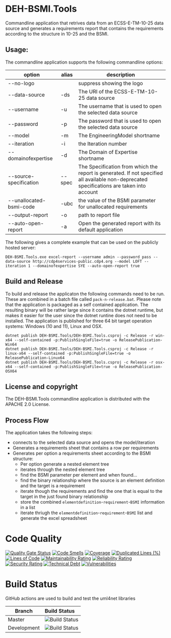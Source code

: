 # DEH-BSMI.Tools

Commandline application that retrives data from an ECSS-E-TM-10-25 data source and generates a requirements report that contains the requirements according to the structure in 10-25 and the BSMI.

## Usage:

The commandline application supports the following commandline options:

| option                  | alias  |  description |
| ----------------------- | ------ | ------------ | 
| --no-logo               |        | suppress showing the logo |
| --data-source           | -ds    | The URI of the ECSS-E-TM-10-25 data source |
| --username              | -u     | The username that is used to open the selected data source | 
| --password              | -p     | The password that is used to open the selected data source |
| --model                 | -m     | The EngineeringModel shortname |
| --iteration             | -i     | the Iteration number |
| --domainofexpertise     | -d     | The Domain of Expertise shortname |
| --source-specification  | --spec | The Specification from which the report is generated. If not specified all available non-deprecated specifications are taken into account |
| --unallocated-bsmi-code | -ubc   | the value of the BSMI parameter for unallocated requirements |
| --output-report         | -o     | path to report file |
| --auto-open-report      | -a     | Open the generated report with its default application |

The following gives a complete example that can be used on the publicly hosted server:

```
DEH-BSMI.Tools.exe excel-report --username admin --password pass --data-source http://cdp4services-public.cdp4.org --model LOFT --iteration 1 --domainofexpertise SYE --auto-open-report true
```

## Build and Release

To build and release the applicaton the following commands need to be run. These are combined in a batch file called `pack-n-release.bat`. Please note that the application is packaged as a self contained application. The resulting binary will be rather large since it contains the dotnet runtime, but makes it easier for the user since the dotnet runtine does not need to be installed. The application is published for three 64 bit target operation systems: Windows (10 and 11), Linux and OSX.

```
dotnet publish DEH-BSMI.Tools/DEH-BSMI.Tools.csproj -c Release -r win-x64 --self-contained -p:PublishSingleFile=true -o ReleasePublication-Win64
dotnet publish DEH-BSMI.Tools/DEH-BSMI.Tools.csproj -c Release -r linux-x64 --self-contained -p:PublishSingleFile=true -o ReleasePublication-Linux64
dotnet publish DEH-BSMI.Tools/DEH-BSMI.Tools.csproj -c Release -r osx-x64 --self-contained -p:PublishSingleFile=true -o ReleasePublication-OSX64
```

## License and copyright

The DEH-BSMI.Tools commandline application is distributed with the APACHE 2.0 License.

## Process Flow

The application takes the following steps:

  - connects to the selected data source and opens the model/iteration
  - Generates a requirements sheet that contains a row per requirements
  - Generates per option a requirements sheet according to the BSMI structure:
    - Per option generate a nested element tree
    - iterates through the nested element tree
    - find the BSMI parameter per element and when found...
    - find the binary relationship where the source is an element definition and the target is a requirement
    - iterate though the requirements and find the one that is equal to the target in the just found binary relationship
    - store the combined `elementdefinition`-`requirement`-`BSMI` information in a list
    - iterate thriugh the `elementdefinition`-`requirement`-`BSMI` list and generate the excel spreadsheet


# Code Quality

[![Quality Gate Status](https://sonarcloud.io/api/project_badges/measure?project=STARIONGROUP_DEH-BSMI&metric=alert_status)](https://sonarcloud.io/summary/new_code?id=STARIONGROUP_uml4net)
[![Code Smells](https://sonarcloud.io/api/project_badges/measure?project=STARIONGROUP_DEH-BSMI&metric=code_smells)](https://sonarcloud.io/summary/new_code?id=STARIONGROUP_uml4net)
[![Coverage](https://sonarcloud.io/api/project_badges/measure?project=STARIONGROUP_DEH-BSMI&metric=coverage)](https://sonarcloud.io/summary/new_code?id=STARIONGROUP_uml4net)
[![Duplicated Lines (%)](https://sonarcloud.io/api/project_badges/measure?project=STARIONGROUP_DEH-BSMI&metric=duplicated_lines_density)](https://sonarcloud.io/summary/new_code?id=STARIONGROUP_uml4net)
[![Lines of Code](https://sonarcloud.io/api/project_badges/measure?project=STARIONGROUP_DEH-BSMI&metric=ncloc)](https://sonarcloud.io/summary/new_code?id=STARIONGROUP_uml4net)
[![Maintainability Rating](https://sonarcloud.io/api/project_badges/measure?project=STARIONGROUP_DEH-BSMI&metric=sqale_rating)](https://sonarcloud.io/summary/new_code?id=STARIONGROUP_uml4net)
[![Reliability Rating](https://sonarcloud.io/api/project_badges/measure?project=STARIONGROUP_DEH-BSMI&metric=reliability_rating)](https://sonarcloud.io/summary/new_code?id=STARIONGROUP_uml4net)
[![Security Rating](https://sonarcloud.io/api/project_badges/measure?project=STARIONGROUP_DEH-BSMI&metric=security_rating)](https://sonarcloud.io/summary/new_code?id=STARIONGROUP_uml4net)
[![Technical Debt](https://sonarcloud.io/api/project_badges/measure?project=STARIONGROUP_DEH-BSMI&metric=sqale_index)](https://sonarcloud.io/summary/new_code?id=STARIONGROUP_uml4net)
[![Vulnerabilities](https://sonarcloud.io/api/project_badges/measure?project=STARIONGROUP_DEH-BSMI&metric=vulnerabilities)](https://sonarcloud.io/summary/new_code?id=STARIONGROUP_uml4net)

# Build Status

GitHub actions are used to build and test the uml4net libraries

Branch | Build Status
------- | :------------
Master | ![Build Status](https://github.com/STARIONGROUP/DEH-BSMI/actions/workflows/CodeQuality.yml/badge.svg?branch=master)
Development | ![Build Status](https://github.com/STARIONGROUP/DEH-BSMI/actions/workflows/CodeQuality.yml/badge.svg?branch=development)